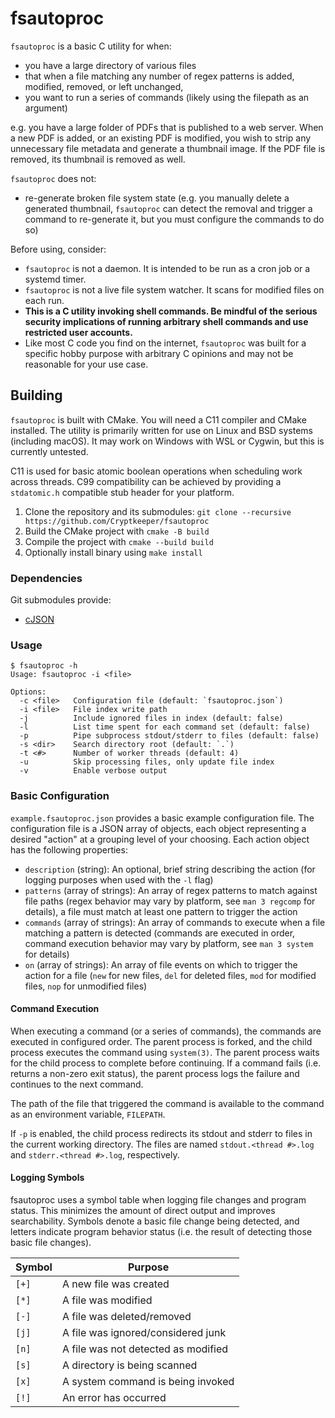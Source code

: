 # fsautoproc

`fsautoproc` is a basic C utility for when:

- you have a large directory of various files
- that when a file matching any number of regex patterns is added, modified, removed, or left unchanged,
- you want to run a series of commands (likely using the filepath as an argument)

e.g. you have a large folder of PDFs that is published to a web server. When a new PDF is added, or an existing PDF is modified, you wish to strip any unnecessary file metadata and generate a thumbnail image. If the PDF file is removed, its thumbnail is removed as well.

`fsautoproc` does not:

- re-generate broken file system state (e.g. you manually delete a generated thumbnail, `fsautoproc` can detect the removal and trigger a command to re-generate it, but you must configure the commands to do so)

Before using, consider:

- `fsautoproc` is not a daemon. It is intended to be run as a cron job or a systemd timer.
- `fsautoproc` is not a live file system watcher. It scans for modified files on each run.
- **This is a C utility invoking shell commands. Be mindful of the serious security implications of running arbitrary shell commands and use restricted user accounts.**
- Like most C code you find on the internet, `fsautoproc` was built for a specific hobby purpose with arbitrary C opinions and may not be reasonable for your use case.

## Building

`fsautoproc` is built with CMake. You will need a C11 compiler and CMake installed. The utility is primarily written for use on Linux and BSD systems (including macOS). It may work on Windows with WSL or Cygwin, but this is currently untested.

C11 is used for basic atomic boolean operations when scheduling work across threads. C99 compatibility can be achieved by providing a `stdatomic.h` compatible stub header for your platform.

1. Clone the repository and its submodules: `git clone --recursive https://github.com/Cryptkeeper/fsautoproc`
2. Build the CMake project with `cmake -B build`
3. Compile the project with `cmake --build build`
4. Optionally install binary using `make install`

### Dependencies

Git submodules provide:

- [cJSON](https://github.com/DaveGamble/cJSON)

### Usage

```
$ fsautoproc -h
Usage: fsautoproc -i <file>

Options:
  -c <file>   Configuration file (default: `fsautoproc.json`)
  -i <file>   File index write path
  -j          Include ignored files in index (default: false)
  -l          List time spent for each command set (default: false)
  -p          Pipe subprocess stdout/stderr to files (default: false)
  -s <dir>    Search directory root (default: `.`)
  -t <#>      Number of worker threads (default: 4)
  -u          Skip processing files, only update file index
  -v          Enable verbose output
```

### Basic Configuration

`example.fsautoproc.json` provides a basic example configuration file. The configuration file is a JSON array of objects, each object representing a desired "action" at a grouping level of your choosing. Each action object has the following properties:
- `description` (string): An optional, brief string describing the action (for logging purposes when used with the `-l` flag)
- `patterns` (array of strings): An array of regex patterns to match against file paths (regex behavior may vary by platform, see `man 3 regcomp` for details), a file must match at least one pattern to trigger the action
- `commands` (array of strings): An array of commands to execute when a file matching a pattern is detected (commands are executed in order, command execution behavior may vary by platform, see `man 3 system` for details)
- `on` (array of strings): An array of file events on which to trigger the action for a file (`new` for new files, `del` for deleted files, `mod` for modified files, `nop` for unmodified files)

#### Command Execution

When executing a command (or a series of commands), the commands are executed in configured order. The parent process is forked, and the child process executes the command using `system(3)`. The parent process waits for the child process to complete before continuing. If a command fails (i.e. returns a non-zero exit status), the parent process logs the failure and continues to the next command.

The path of the file that triggered the command is available to the command as an environment variable, `FILEPATH`.

If `-p` is enabled, the child process redirects its stdout and stderr to files in the current working directory. The files are named `stdout.<thread #>.log` and `stderr.<thread #>.log`, respectively.

#### Logging Symbols

fsautoproc uses a symbol table when logging file changes and program status. This minimizes the amount of direct output and improves searchability. Symbols denote a basic file change being detected, and letters indicate program behavior status (i.e. the result of detecting those basic file changes).

| Symbol | Purpose                               |
| ------ | ------------------------------------- |
| `[+]`  | A new file was created                |
| `[*]`  | A file was modified                   |
| `[-]`  | A file was deleted/removed            |
| `[j]`  | A file was ignored/considered junk    |
| `[n]`  | A file was not detected as modified   |
| `[s]`  | A directory is being scanned          |
| `[x]`  | A system command is being invoked     |
| `[!]`  | An error has occurred                 |
